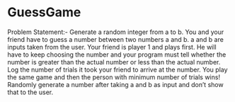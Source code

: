 # GuessGame
Problem Statement:- Generate a random integer from a to b. You and your friend have to guess a number between  two numbers a and b. a and b are inputs taken from the user. Your friend is player 1 and  plays first. He will have to keep choosing the number and your program must tell whether  the number is greater than the actual number or less than the actual number. Log the  number of trials it took your friend to arrive at the number. You play the same game and  then the person with minimum number of trials wins! Randomly generate a number after taking  a and b as input and don’t show that to the user.
